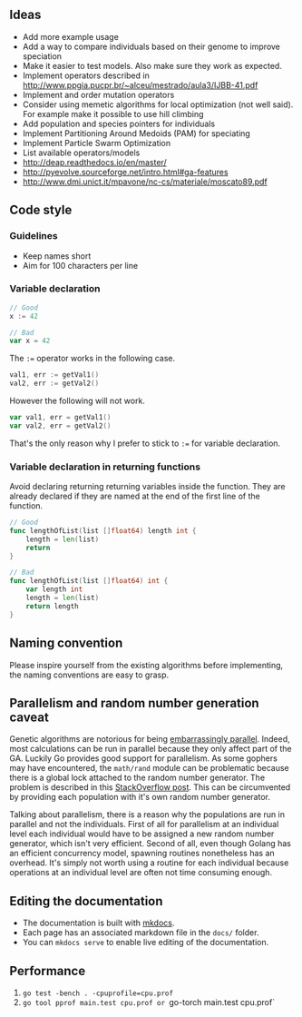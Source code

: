 ## Ideas

- Add more example usage
- Add a way to compare individuals based on their genome to improve speciation
- Make it easier to test models. Also make sure they work as expected.
- Implement operators described in http://www.ppgia.pucpr.br/~alceu/mestrado/aula3/IJBB-41.pdf
- Implement and order mutation operators
- Consider using memetic algorithms for local optimization (not well said). For example make it possible to use hill climbing
- Add population and species pointers for individuals
- Implement Partitioning Around Medoids (PAM) for speciating
- Implement Particle Swarm Optimization
- List available operators/models
- http://deap.readthedocs.io/en/master/
- http://pyevolve.sourceforge.net/intro.html#ga-features
- http://www.dmi.unict.it/mpavone/nc-cs/materiale/moscato89.pdf

## Code style

### Guidelines

- Keep names short
- Aim for 100 characters per line

### Variable declaration

```go
// Good
x := 42

// Bad
var x = 42
```

The `:=` operator works in the following case.

```go
val1, err := getVal1()
val2, err := getVal2()
```

However the following will not work.

```go
var val1, err = getVal1()
var val2, err = getVal2()
```

That's the only reason why I prefer to stick to `:=` for variable declaration.


### Variable declaration in returning functions

Avoid declaring returning returning variables inside the function. They are already declared if they are named at the end of the first line of the function.

```go
// Good
func lengthOfList(list []float64) length int {
    length = len(list)
    return
}

// Bad
func lengthOfList(list []float64) int {
    var length int
    length = len(list)
    return length
}
```

## Naming convention

Please inspire yourself from the existing algorithms before implementing, the naming conventions are easy to grasp.


## Parallelism and random number generation caveat

Genetic algorithms are notorious for being [embarrassingly parallel](http://www.wikiwand.com/en/Embarrassingly_parallel). Indeed, most calculations can be run in parallel because they only affect part of the GA. Luckily Go provides good support for parallelism. As some gophers may have encountered, the `math/rand` module can be problematic because there is a global lock attached to the random number generator. The problem is described in this [StackOverflow post](http://stackoverflow.com/questions/14298523/why-does-adding-concurrency-slow-down-this-golang-code). This can be circumvented by providing each population with it's own random number generator.

Talking about parallelism, there is a reason why the populations are run in parallel and not the individuals. First of all for parallelism at an individual level each individual would have to be assigned a new random number generator, which isn't very efficient. Second of all, even though Golang has an efficient concurrency model, spawning routines nonetheless has an overhead. It's simply not worth using a routine for each individual because operations at an individual level are often not time consuming enough.

## Editing the documentation

- The documentation is built with [mkdocs](https://mkdocs.readthedocs.io).
- Each page has an associated markdown file in the `docs/` folder.
- You can `mkdocs serve` to enable live editing of the documentation.

## Performance

1. `go test -bench . -cpuprofile=cpu.prof`
2. `go tool pprof main.test cpu.prof or `go-torch main.test cpu.prof`

